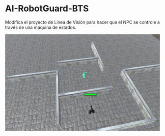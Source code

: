 # AI-RobotGuard-BTS
Modifica el proyecto de Línea de Visión para hacer que el NPC se controle a través de una máquina de estados.

![](Gif-RobotGuardReturn.gif)
